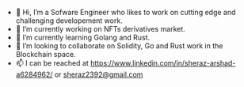 - 👋 Hi, I’m a Sofware Engineer who likes to work on cutting edge and challenging developement work.
- 👀 I’m currently working on NFTs derivatives market.
- 🌱 I’m currently learning Golang and Rust.
- 💞️ I’m looking to collaborate on Solidity, Go and Rust work in the Blockchain space.
- 📫 I can be reached at https://www.linkedin.com/in/sheraz-arshad-a6284962/ or sheraz2392@gmail.com

<!---
sherazarshad813/sherazarshad813 is a ✨ special ✨ repository because its `README.md` (this file) appears on your GitHub profile.
You can click the Preview link to take a look at your changes.
--->
